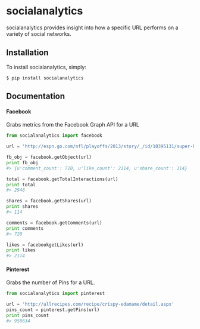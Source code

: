 # socialanalytics

socialanalytics provides insight into how a specific URL performs on a variety of social networks.

## Installation

To install socialanalytics, simply:

`$ pip install socialanalytics`

## Documentation

#### Facebook

Grabs metrics from the Facebook Graph API for a URL

```python
from socialanalytics import facebook

url = 'http://espn.go.com/nfl/playoffs/2013/story/_/id/10395131/super-bowl-xlviii-seattle-seahawks-michael-bennett-doug-baldwin-talk-win'

fb_obj = facebook.getObject(url)
print fb_obj
#> {u'comment_count': 720, u'like_count': 2114, u'share_count': 114}

total = facebook.getTotalInteractions(url)
print total
#> 2948

shares = facebook.getShares(url)
print shares
#> 114

comments = facebook.getComments(url)
print comments
#> 720

likes = facebookgetLikes(url)
print likes
#> 2114
```

#### Pinterest

Grabs the number of Pins for a URL.

```python
from socialanalytics import pinterest

url = 'http://allrecipes.com/recipe/crispy-edamame/detail.aspx'
pins_count = pinterest.getPins(url)
print pins_count
#> 958634
```



